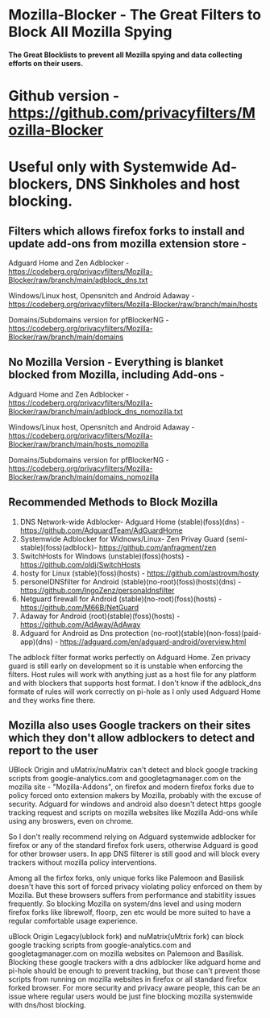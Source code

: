 # Mozilla-Blocker - The Great Filters to Block All Mozilla Spying
#### The Great Blocklists to prevent all Mozilla spying and data collecting efforts on their users.

# Github version - https://github.com/privacyfilters/Mozilla-Blocker

# Useful only with Systemwide Ad-blockers, DNS Sinkholes and host blocking.

## Filters which allows firefox forks to install and update add-ons from mozilla extension store -
Adguard Home and Zen Adblocker - https://codeberg.org/privacyfilters/Mozilla-Blocker/raw/branch/main/adblock_dns.txt

Windows/Linux host, Opensnitch and Android Adaway - https://codeberg.org/privacyfilters/Mozilla-Blocker/raw/branch/main/hosts

Domains/Subdomains version for pfBlockerNG - https://codeberg.org/privacyfilters/Mozilla-Blocker/raw/branch/main/domains

## No Mozilla Version - Everything is blanket blocked from Mozilla, including Add-ons -
Adguard Home and Zen Adblocker - https://codeberg.org/privacyfilters/Mozilla-Blocker/raw/branch/main/adblock_dns_nomozilla.txt

Windows/Linux host, Opensnitch and Android Adaway - https://codeberg.org/privacyfilters/Mozilla-Blocker/raw/branch/main/hosts_nomozilla

Domains/Subdomains version for pfBlockerNG - https://codeberg.org/privacyfilters/Mozilla-Blocker/raw/branch/main/domains_nomozilla

## Recommended Methods to Block Mozilla
1. DNS Network-wide Adblocker- Adguard Home (stable)(foss)(dns) - https://github.com/AdguardTeam/AdGuardHome
2. Systemwide Adblocker for Widnows/Linux- Zen Privay Guard (semi-stable)(foss)(adblock)- https://github.com/anfragment/zen
3. SwitchHosts for Windows (unstable)(foss)(hosts) - https://github.com/oldj/SwitchHosts
4. hosty for Linux (stable)(foss)(hosts) - https://github.com/astrovm/hosty
5. personelDNSfilter for Android (stable)(no-root)(foss)(hosts)(dns) - https://github.com/IngoZenz/personaldnsfilter
6. Netguard firewall for Android (stable)(no-root)(foss)(hosts) - https://github.com/M66B/NetGuard
7. Adaway for Android (root)(stable)(foss)(hosts) - https://github.com/AdAway/AdAway
8. Adguard for Android as Dns protection (no-root)(stable)(non-foss)(paid-app)(dns) - https://adguard.com/en/adguard-android/overview.html

The adblock filter format works perfectly on Adguard Home.
Zen privacy guard is still early on development so it is unstable when enforcing the filters.
Host rules will work with anything just as a host file for any platform and with blockers that supports host format.
I don't know if the adblock_dns formate of rules will work correctly on pi-hole as I only used Adguard Home and they works fine there. 

## Mozilla also uses Google trackers on their sites which they don't allow adblockers to detect and report to the user
UBlock Origin and uMatrix/nuMatrix can't detect and block google tracking scripts from google-analytics.com and googletagmanager.com on the mozilla site - "Mozilla-Addons", on firefox and modern firefox forks due to policy forced onto extension makers by Mozilla, probably with the excuse of security. Adguard for windows and android also doesn't detect https google tracking request and scripts on mozilla websites like Mozilla Add-ons while using any broswers, even on chrome.

So I don't really recommend relying on Adguard systemwide adblocker for firefox or any of the standard firefox fork users, otherwise Adguard is good for other browser users. In app DNS filterer is still good and will block every trackers without mozilla policy interventions.

Among all the firfox forks, only unique forks like Palemoon and Basilisk doesn't have this sort of forced privacy violating policy enforced on them by Mozilla. But these browsers suffers from performance and stabitlity issues frequently. So blocking Mozilla on system/dns level and using modern firefox forks like librewolf, floorp, zen etc would be more suited to have a regular comfortable usage experience.

uBlock Origin Legacy(ublock fork) and nuMatrix(uMtrix fork) can block google tracking scripts from google-analytics.com and googletagmanager.com on mozilla websites on Palemoon and Basilisk. Blocking these google trackers with a dns adblocker like adguard home and pi-hole should be enough to prevent tracking, but those can't prevent those scripts from running on mozilla websites in firefox or all standard firefox forked browser. For more security and privacy aware people, this can be an issue where regular users would be just fine blocking mozilla systemwide with dns/host blocking.
